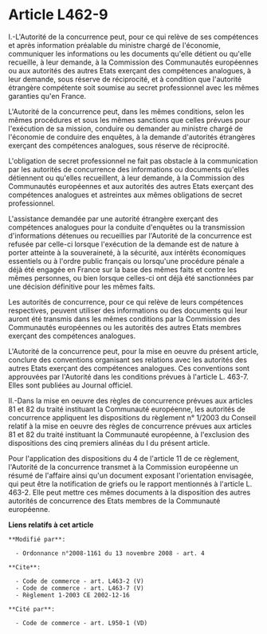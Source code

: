 # Article L462-9

I.-L'Autorité de la concurrence peut, pour ce qui relève de ses compétences et après information préalable du ministre chargé
de l'économie, communiquer les informations ou les documents qu'elle détient ou qu'elle recueille, à leur demande, à la
Commission des Communautés européennes ou aux autorités des autres Etats exerçant des compétences analogues, à leur demande,
sous réserve de réciprocité, et à condition que l'autorité étrangère compétente soit soumise au secret professionnel avec les
mêmes garanties qu'en France. 

L'Autorité de la concurrence peut, dans les mêmes conditions, selon les mêmes procédures et sous les mêmes sanctions que
celles prévues pour l'exécution de sa mission, conduire ou demander au ministre chargé de l'économie de conduire des
enquêtes, à la demande d'autorités étrangères exerçant des compétences analogues, sous réserve de réciprocité. 

L'obligation de secret professionnel ne fait pas obstacle à la communication par les autorités de concurrence des
informations ou documents qu'elles détiennent ou qu'elles recueillent, à leur demande, à la Commission des Communautés
européennes et aux autorités des autres Etats exerçant des compétences analogues et astreintes aux mêmes obligations de
secret professionnel. 

L'assistance demandée par une autorité étrangère exerçant des compétences analogues pour la conduite d'enquêtes ou la
transmission d'informations détenues ou recueillies par l'Autorité de la concurrence est refusée par celle-ci lorsque
l'exécution de la demande est de nature à porter atteinte à la souveraineté, à la sécurité, aux intérêts économiques
essentiels ou à l'ordre public français ou lorsqu'une procédure pénale a déjà été engagée en France sur la base des mêmes
faits et contre les mêmes personnes, ou bien lorsque celles-ci ont déjà été sanctionnées par une décision définitive pour les
mêmes faits. 

Les autorités de concurrence, pour ce qui relève de leurs compétences respectives, peuvent utiliser des informations ou des
documents qui leur auront été transmis dans les mêmes conditions par la Commission des Communautés européennes ou les
autorités des autres Etats membres exerçant des compétences analogues. 

L'Autorité de la concurrence peut, pour la mise en oeuvre du présent article, conclure des conventions organisant ses
relations avec les autorités des autres Etats exerçant des compétences analogues. Ces conventions sont approuvées par
l'Autorité dans les conditions prévues à l'article L. 463-7. Elles sont publiées au Journal officiel. 

II.-Dans la mise en oeuvre des règles de concurrence prévues aux articles 81 et 82 du traité instituant la Communauté
européenne, les autorités de concurrence appliquent les dispositions du règlement n° 1/2003 du Conseil relatif à la mise en
oeuvre des règles de concurrence prévues aux articles 81 et 82 du traité instituant la Communauté européenne, à l'exclusion
des dispositions des cinq premiers alinéas du I du présent article. 

Pour l'application des dispositions du 4 de l'article 11 de ce règlement, l'Autorité de la concurrence transmet à la
Commission européenne un résumé de l'affaire ainsi qu'un document exposant l'orientation envisagée, qui peut être la
notification de griefs ou le rapport mentionnés à l'article L. 463-2. Elle peut mettre ces mêmes documents à la disposition
des autres autorités de concurrence des Etats membres de la Communauté européenne.

**Liens relatifs à cet article**

	**Modifié par**:

	  - Ordonnance n°2008-1161 du 13 novembre 2008 - art. 4

	**Cite**:

	  - Code de commerce - art. L463-2 (V)
	  - Code de commerce - art. L463-7 (V)
	  - Règlement 1-2003 CE 2002-12-16

	**Cité par**:

	  - Code de commerce - art. L950-1 (VD)
